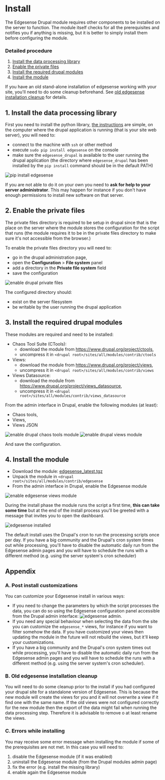 # Install 

The Edgesense Drupal module requires other components to be installed on the server to function. The module itself checks for all the prerequisites and notifies you if anything is missing, but it is better to simply install them before configuring the module.

### Detailed procedure
1. [Install the data processing library](#1-install-the-data-processing-library)
2. [Enable the private files](#2-enable-the-private-files)
3. [Install the required drupal modules](#3-install-the-required-drupal-modules)
4. [Install the module](#4-install-the-module)

If you have an old stand-alone installation of edgesense working with your site, you'll need to do some cleanup beforehand. See [old edgesense installation cleanup](#b-old-edgesense-installation-cleanup) for details.

## 1. Install the data processing library

First you need to install the python library, [the instructions](../../python/README.md) are simple, on the computer where the drupal application is running (that is your site web server), you will need to:

- connect to the machine with `ssh` or other method
- execute `sudo pip install edgesense` on the console
- make sure the `edgesense_drupal` is available to the user running the drupal application (the directory where `edgesense_drupal` has been installed by the `pip install` command should be in the default PATH)

![pip install edgesense](../../documentation/images/pip_install_edgesense.gif)

If you are not able to do it on your own you need to **ask for help to your server administrator**. This may happen for instance if you don't have enough permissions to install new software on that server.

## 2. Enable the private files 

The private files directory is required to be setup in drupal since that is the place on the server where the module stores the configuration for the script that runs (the module requires it to be in the private files directory to make sure it's not accessible from the browser.)

To enable the private files directory you will need to:

- go in the drupal administration page, 
- open the **Configuration** > **File system** panel
- add a directory in the **Private file system** field
- save the configuration

![enable drupal private files](../../documentation/images/drupal_private_files.png)

The configured directory should:

- exist on the server filesystem
- be writable by the user running the drupal application


## 3. Install the required drupal modules

These modules are required and need to be installed:

- Chaos Tool Suite (CTools): 
    - download the module from https://www.drupal.org/project/ctools, 
    - uncompress it in `<drupal root>/sites/all/modules/contrib/ctools`       
- Views:
    - download the module from https://www.drupal.org/project/views,
    - uncompress it in `<drupal root>/sites/all/modules/contrib/views`
- Views Datasource:
    - download the module from https://www.drupal.org/project/views_datasource, 
    - uncompress it in `<drupal root>/sites/all/modules/contrib/views_datasource`
        
From the admin interface in Drupal, enable the following modules (at least): 

- Chaos tools, 
- Views, 
- Views JSON

![enable drupal chaos tools module](../../documentation/images/drupal_modules_chaos_tools.png)
![enable drupal views module](../../documentation/images/drupal_modules_views.png)

And save the configuration.

## 4. Install the module

- Download the module: [edgesense_latest.tgz](../dist/edgesense_latest.tgz)
- Unpack the module in `<drupal root>/sites/all/modules/contrib/edgesense`
- From the admin interface in Drupal, enable the Edgesense module

![enable edgesense views module](../../documentation/images/drupal_modules_edgesense.png)

During the install phase the module runs the script a first time, **this can take some time** but at the end of the install process you'll be greeted with a message that invites you to open the dashboard.

![edgesense installed](../../documentation/images/edgesense_installed.png)

The default install uses the Drupal's cron to run the processing scripts once per day. If you have a big community and the Drupal's cron system times out while processing, you'll have to disable the automatic daily run from the Edgesense admin pages and you will have to schedule the runs with a different method (e.g. using the server system's cron scheduler)

## Appendix

### A. Post install customizations

You can customize your Edgesense install in various ways:

- If you need to change the parameters by which the script processes the data, you can do so using the Edgesense configuration panel accessible from the Drupal admin interface: ![edgesense admin](../../documentation/images/edgesense_admin.png).
- If you need any special behaviour when selecting the data from the site you can customize the `edgesense_*` views, for instance if you want to filter somehow the data. If you have customized your views then updating the module in the future will not rebuild the views, but it'll keep your customizations.
- If you have a big community and the Drupal's cron system times out while processing, you'll have to disable the automatic daily run from the Edgesense admin pages and you will have to schedule the runs with a different method (e.g. using the server system's cron scheduler).

### B. Old edgesense installation cleanup

You will need to do some cleanup prior to the install if you had configured your drupal site for a standalone version of Edgesense. This is because the new module will create the views for you and it will not overwrite a view if it find one with the same name. If the old views were not configured correctly for the new module then the export of the data might fail when running the data processing step. Therefore it is advisable to remove o at least rename the views.

### C. Errors while installing

You may receive some error message when installing the module if some of the prerequisites are not met. In this case you will need to:

1. disable the Edgesense module (if it was enabled)
2. uninstall the Edgesense module (from the Drupal modules admin page)
3. fix the error (e.g. install the missing library)
4. enable again the Edgesense module 